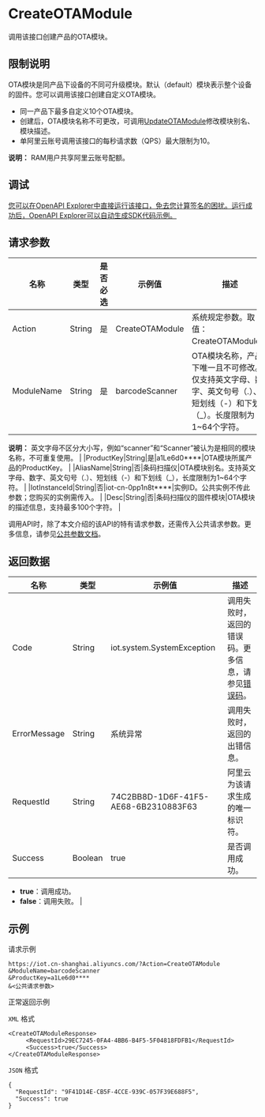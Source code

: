 # CreateOTAModule

调用该接口创建产品的OTA模块。

## 限制说明

OTA模块是同产品下设备的不同可升级模块。默认（default）模块表示整个设备的固件。您可以调用该接口创建自定义OTA模块。

-   同一产品下最多自定义10个OTA模块。
-   创建后，OTA模块名称不可更改，可调用[UpdateOTAModule](~~186061~~)修改模块别名、模块描述。
-   单阿里云账号调用该接口的每秒请求数（QPS）最大限制为10。

**说明：** RAM用户共享阿里云账号配额。


## 调试

[您可以在OpenAPI Explorer中直接运行该接口，免去您计算签名的困扰。运行成功后，OpenAPI Explorer可以自动生成SDK代码示例。](https://api.aliyun.com/#product=Iot&api=CreateOTAModule&type=RPC&version=2018-01-20)

## 请求参数

|名称|类型|是否必选|示例值|描述|
|--|--|----|---|--|
|Action|String|是|CreateOTAModule|系统规定参数。取值：CreateOTAModule。 |
|ModuleName|String|是|barcodeScanner|OTA模块名称，产品下唯一且不可修改。仅支持英文字母、数字、英文句号（.）、短划线（-）和下划线（\_）。长度限制为1~64个字符。

 **说明：** 英文字母不区分大小写，例如“scanner”和“Scanner”被认为是相同的模块名称，不可重复使用。 |
|ProductKey|String|是|a1Le6d0\*\*\*\*|OTA模块所属产品的ProductKey。 |
|AliasName|String|否|条码扫描仪|OTA模块别名。支持英文字母、数字、英文句号（.）、短划线（-）和下划线（\_），长度限制为1~64个字符。 |
|IotInstanceId|String|否|iot-cn-0pp1n8t\*\*\*\*|实例ID。公共实例不传此参数；您购买的实例需传入。 |
|Desc|String|否|条码扫描仪的固件模块|OTA模块的描述信息，支持最多100个字符。 |

调用API时，除了本文介绍的该API的特有请求参数，还需传入公共请求参数。更多信息，请参见[公共参数文档](~~30561~~)。

## 返回数据

|名称|类型|示例值|描述|
|--|--|---|--|
|Code|String|iot.system.SystemException|调用失败时，返回的错误码。更多信息，请参见[错误码](~~87387~~)。 |
|ErrorMessage|String|系统异常|调用失败时，返回的出错信息。 |
|RequestId|String|74C2BB8D-1D6F-41F5-AE68-6B2310883F63|阿里云为该请求生成的唯一标识符。 |
|Success|Boolean|true|是否调用成功。

 -   **true**：调用成功。
-   **false**：调用失败。 |

## 示例

请求示例

```
https://iot.cn-shanghai.aliyuncs.com/?Action=CreateOTAModule
&ModuleName=barcodeScanner
&ProductKey=a1Le6d0****
&<公共请求参数>
```

正常返回示例

`XML` 格式

```
<CreateOTAModuleResponse>
     <RequestId>29EC7245-0FA4-4BB6-B4F5-5F04818FDFB1</RequestId>
     <Success>true</Success>
</CreateOTAModuleResponse>
```

`JSON` 格式

```
{
  "RequestId": "9F41D14E-CB5F-4CCE-939C-057F39E688F5",
  "Success": true
}
```

